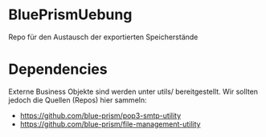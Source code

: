 # BluePrismUebung
Repo für den Austausch der exportierten Speicherstände

# Dependencies
Externe Business Objekte sind werden unter utils/ bereitgestellt. Wir sollten jedoch die Quellen (Repos) hier sammeln:
- https://github.com/blue-prism/pop3-smtp-utility
- https://github.com/blue-prism/file-management-utility